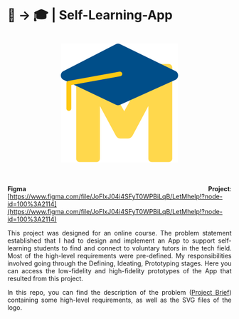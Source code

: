 # 📱 → 🎓 | Self-Learning-App 

<br/>
<div align="center">                                                             
  <img src="./LetMhelp!Compact.svg" alt="Project APB thumbnail">
</div>  
<br/>

<section>
<div align="justify">
<br/>
<p>

**Figma Project**: [https://www.figma.com/file/JoFlxJ04i4SFyT0WPBiLqB/LetMhelp!?node-id=100%3A2114](https://www.figma.com/file/JoFlxJ04i4SFyT0WPBiLqB/LetMhelp!?node-id=100%3A2114)

<!--**Presentation**: [https://youtu.be/xAIIlrIr9sY?t=1960](https://youtu.be/xAIIlrIr9sY?t=1960)-->


This project was designed for an online course. The problem statement established that I had to design and implement an App to support self-learning students to find and connect to voluntary tutors in the tech field. Most of the high-level requirements were pre-defined. My responsibilities involved going through the Defining, Ideating, Prototyping stages. Here you can access the low-fidelity and high-fidelity prototypes of the App that resulted from this project.
</p>
  
In this repo, you can find the description of the problem ([Project Brief](https://github.com/pradoprojects/Self-Learning-App/blob/main/Project%20Brief%20-%20Asana.pdf)) containing some high-level requirements, as well as the SVG files of the logo.
</p>
  

</section>

